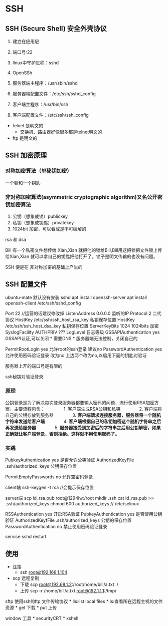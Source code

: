 # SSH
## SSH (Secure Shell) 安全外壳协议
1. 建立在应用层

1. 端口号:22
1. linux中守护进程：sshd
1. OpenSSh
1. 服务器端主程序：/usr/sbin/sshd
1. 服务器端配置文件：/etc/ssh/sshd_config

1. 客户端主程序：/usr/bin/ssh
1. 客户端配置文件：/etc/ssh/ssh_config

* telnet 是明文的
    * 交换机、路由器好像很多都是telnet明文的
* ftp 是明文的

## SSH 加密原理
### 对称加密算法（单秘钥加密）
一个锁和一个钥匙

### 非对称加密算法(asymmetric cryptographic algorithm)又名公开密钥加密算法
1. 公钥（想象成锁）publickey
1. 私钥（想象成钥匙）privatekey
1. 1024bit 加密，可以看成是不可破解的

rsa 和 dsa

Bill 有一个私密文件想传给 Xian,Xian 就把他的锁给Bill,Bill用这把锁把文件锁上传给Xian,Xian 就可以拿自己的钥匙把他打开了。锁子是明文传输的也没有问题。

SSH 便是在 非对称加密的基础上产生的

## SSH 配置文件
ubuntu-mate 默认没有安装 sshd
    apt install openssh-server
    apt install openssh-client
/etc/ssh/sshd_config

Port 22     //运营的话建议修改掉
ListenAddress 0.0.0.0       监听的IP
Protocol 2                  二代协议 
HostKey /etc/ssh/ssh_host_rsa_key   私钥保存位置
HostKey /etc/ssh/ssh_host_dsa_key   私钥保存位置
ServerKeyBits 1024                  1024bits 加密
SyslogFacility AUTHPRIV     ???
LogLevel                            日志等级
GSSAPIAuthentication yes            GSSAPI认证,可以关闭
    * 需要DNS
    * 服务器端无法控制，关闭自己的


PermitRootLogin yes 允许root的ssh登录   建议no
PasswordAuthentication yes  允许使用密码验证登录 改为no
上边两个改为no,以启用下面的钥匙对验证

服务器上开的端口号是有限的

ssh秘钥对验证登录

### 原理
公钥登录是为了解决每次登录服务器都要输入密码的问题，流行使用RSA加密方案，主要流程包含：
　　　　1. 客户端生成RSA公钥和私钥
　　　　2. 客户端将自己的公钥存放到服务器
　　　　3. **客户端请求连接服务器，服务器将一个随机字符串发送给客户端**
　　　　4. **客户端根据自己的私钥加密这个随机字符串之后再发送给服务器**
　　　　5. **服务器接受到加密后的字符串之后用公钥解密，如果正确就让客户端登录，否则拒绝。这样就不用使用密码了。**
### 实践
PubkeyAuthentication yes    是否允许公钥验证
AuthorizedKeyFile   .ssh/authorized_keys    公钥保存位置

PermitEmptyPasswords no 允许空密码登录



client端
ssh-keygen -t rsa   //会提示保存位置

server端
scp id_rsa.pub root@1294iw:/root
mkdir .ssh
cat id_rsa.pub >> .ssh/authorized_keys
chmod 600 authorized_keys   // /etc/selinux

RSSAuthentication yes   开启RSA验证
PubkeyAuthentication yes    是否使用公钥验证
AuthorizedKeyfFile  .ssh/authorized_keys    公钥的保存位置
PasswordAuthentication no   禁止使用密码验证登录

service sshd restart



## 使用
* 连接
    * ssh root@192.168.1.104
* scp 远程复制
    * 下载  scp root@192.68.1.2:/root/home/bill/a.txt ./
    * 上传  scp -r /home/bill/a.txt root@192.1.1.1:/tmp/


sftp 使用ssh的ftp 文件传输协议
    * lls:list local files
    * ls:查看所在远程主机的文件资源
    * get 下载
    * put 上传

window 工具
    * securityCRT
    * xshell

